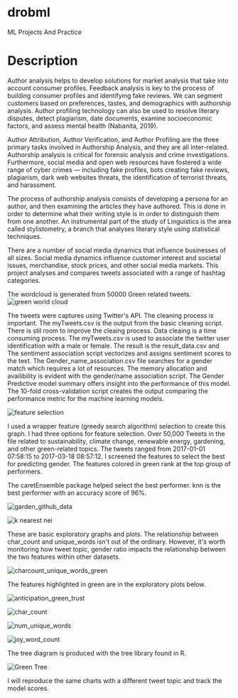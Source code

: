 # drobml
ML Projects And Practice

Description
=================================


Author analysis helps to develop solutions for market analysis that take into account consumer profiles. Feedback analysis is key to the process of building consumer profiles and identifying fake reviews. We can segment customers based on preferences, tastes, and demographics with authorship analysis. Author profiling technology can also be used to resolve literary disputes, detect plagiarism, date documents, examine socioeconomic factors, and assess mental health (Nabanita, 2019).

Author Attribution, Author Verification, and Author Profiling are the three primary tasks involved in Authorship Analysis, and they are all inter-related. Authorship analysis is critical for forensic analysis and crime investigations. Furthermore, social media and open web resources have fostered a wide range of cyber crimes — including fake profiles, bots creating fake reviews, plagiarism, dark web websites threats, the identification of terrorist threats, and harassment.

The process of authorship analysis consists of developing a persona for an author, and then examining the articles they have authored. This is done in order to determine what their writing style is in order to distinguish them from one another. An instrumental part of the study of Linguistics is the area called stylistometry, a branch that analyses literary style using statistical techniques.

 There are a number of social media dynamics that influence businesses of all sizes. Social media dynamics influence customer interest and societal issues, merchandise, stock prices, and other social media markets. This project analyses and compares tweets associated with a range of hashtag categories. 

The wordcloud is generated from 50000 Green related tweets.
![green world cloud](https://user-images.githubusercontent.com/5244413/138534045-1d5eb12e-2858-44c6-b278-9cdf63524c03.png)

The tweets were captures using Twitter's API. The cleaning process is important.  The myTweets.csv is the output from the basic cleaning script. There is stil room to improve the cleaing process. Data cleaing is a time consuming process. The myTweets.csv is used to associate the twitter user identification with a male or female. The result is the result_data.csv and The sentiment association script vectorizes and assigns sentiment scores to the text. 
The Gender_name_association.csv file searches for a gender match which requires a lot of resources. The memory allocation and availibility is evident with the gender/name association script. The Gender Predictive model summary offers insight into the performance of this model. The 10-fold cross-validation script creates the output comparing the performance metric for the machine learning models. 

![feature selection](https://user-images.githubusercontent.com/5244413/138268397-7a5ac09a-f727-4c11-9a9f-baf602618aae.png)

I used a wrapper feature (greedy search algorithm) selection to create this graph. I had three options for feature selection. Over 50,000 Tweets in the file related to sustainability, climate change, renewable energy, gardening, and other green-related topics. The tweets ranged from 2017-01-01 07:58:15 to 2017-03-18 08:57:12. I screened the features to select the best for predicting gender. The features colored in green rank at the top group of performers.


The caretEnsemble package helped select the best performer. 
knn is the best performer with an accuracy score of 96%. 

![garden_github_data](https://user-images.githubusercontent.com/5244413/140437201-834a4a4f-ec3d-4a5e-bff2-aed429a115ec.PNG)



![k nearest nei](https://user-images.githubusercontent.com/5244413/140444841-451cb182-3644-4678-b181-a7b33b3ad8d1.PNG)

These are basic exploratory graphs and plots. The relationship between char_count and unique_words isn't out of the ordinary. However, it's worth monitoring how tweet topic, gender ratio impacts the relationship between the two features within other datasets. 



![charcount_unique_words_green](https://user-images.githubusercontent.com/5244413/138534299-1e15db05-ba88-4c7b-b0b7-168009975bef.png)


The features highlighted in green are in the exploratory plots below.




![anticipation_green_trust](https://user-images.githubusercontent.com/5244413/138536042-848bfc05-e52b-4cef-891e-8dfe98d86873.png)

![char_count](https://user-images.githubusercontent.com/5244413/138536026-65d92684-e4fa-499d-bc7e-2678e9444f7e.png)

![num_unique_words](https://user-images.githubusercontent.com/5244413/138536064-09bd1013-f653-41d8-a7c7-753903482606.png)

![joy_word_count](https://user-images.githubusercontent.com/5244413/138536056-21c8ce03-5f8a-4b9b-aafb-616dc4fb81bc.png)

The tree diagram is produced with the tree library found in R. 

![Green Tree](https://user-images.githubusercontent.com/5244413/138540293-3da66d8b-f783-4aa1-9600-578c35f4d604.png)

I will reproduce the same charts with a different tweet topic and track the model scores. 

